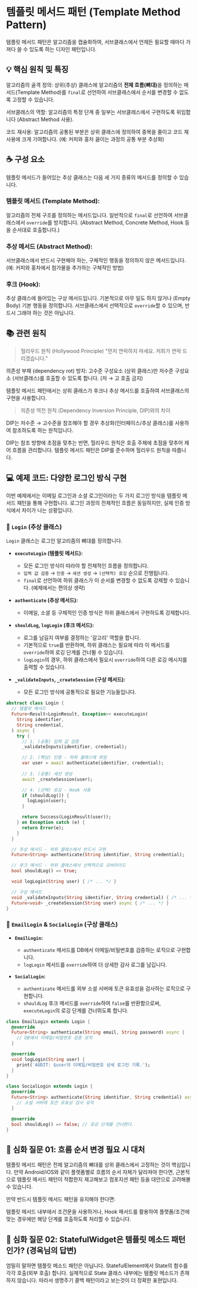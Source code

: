 
# 템플릿 메서드 패턴 (Template Method Pattern)
템플릿 메서드 패턴은 알고리즘을 캡슐화하여, 서브클래스에서 언제든 필요할 때마다 가져다 쓸 수 있도록 하는 디자인 패턴입니다.

## 💡 핵심 원칙 및 특징
알고리즘의 골격 정의: 상위(추상) 클래스에 알고리즘의 <b>전체 흐름(뼈대)</b>을 정의하는 메서드(Template Method)를 `final`로 선언하여 서브클래스에서 순서를 변경할 수 없도록 고정할 수 있습니다.

서브클래스의 역할: 알고리즘의 특정 단계 중 일부는 서브클래스에서 구현하도록 위임합니다 (Abstract Method 사용).

코드 재사용: 알고리즘의 공통된 부분은 상위 클래스에 정의하여 중복을 줄이고 코드 재사용에 크게 기여합니다. (예: 커피와 홍차 끓이는 과정의 공통 부분 추상화)

## ☕️ 구성 요소
템플릿 메서드가 들어있는 추상 클래스는 다음 세 가지 종류의 메서드를 정의할 수 있습니다.

### 템플릿 메서드 (Template Method):
알고리즘의 전체 구조를 정의하는 메서드입니다.
일반적으로 `final`로 선언하여 서브클래스에서 `override`를 방지합니다.
(Abstract Method, Concrete Method, Hook 등을 순서대로 호출합니다.)

### 추상 메서드 (Abstract Method):
서브클래스에서 반드시 구현해야 하는, 구체적인 행동을 정의하지 않은 메서드입니다.
(예: 커피와 홍차에서 첨가물을 추가하는 구체적인 방법)

### 후크 (Hook):
추상 클래스에 들어있는 구상 메서드입니다.
기본적으로 아무 일도 하지 않거나 (Empty Body) 기본 행동을 정의합니다.
서브클래스에서 선택적으로 `override`할 수 있으며, 반드시 그래야 하는 것은 아닙니다.

## 📚 관련 원칙
> 헐리우드 원칙 (Hollywood Principle) "먼저 연락하지 마세요. 저희가 연락 드리겠습니다."

의존성 부패 (dependency rot) 방지: 고수준 구성요소 (상위 클래스)만 저수준 구성요소 (서브클래스)를 호출할 수 있도록 합니다. (저 → 고 호출 금지)

템플릿 메서드 패턴에서는 상위 클래스가 후크나 추상 메서드를 호출하여 서브클래스의 구현을 사용합니다.

> 의존성 역전 원칙 (Dependency Inversion Principle, DIP)와의 차이

DIP는 저수준 → 고수준을 참조해야 할 경우 추상화(인터페이스/추상 클래스)를 사용하여 참조하도록 하는 원칙입니다.

DIP는 참조 방향에 초점을 맞추는 반면, 헐리우드 원칙은 호출 주체에 초점을 맞추어 제어 흐름을 관리합니다. 템플릿 메서드 패턴은 DIP를 준수하며 헐리우드 원칙을 따릅니다.

## 💻 예제 코드: 다양한 로그인 방식 구현
이번 예제에서는 이메일 로그인과 소셜 로그인이라는 두 가지 로그인 방식을 템플릿 메서드 패턴을 통해 구현합니다. 로그인 과정의 전체적인 흐름은 동일하지만, 실제 인증 방식에서 차이가 나는 상황입니다.

### 📄 `Login` (추상 클래스)
`Login` 클래스는 로그인 알고리즘의 뼈대를 정의합니다.

- **`executeLogin` (템플릿 메서드):**
  - 모든 로그인 방식이 따라야 할 전체적인 흐름을 정의합니다.
  - `입력 값 검증` → `인증` → `세션 생성` → `(선택적) 로깅` 순으로 진행됩니다.
  - `final`로 선언하여 하위 클래스가 이 순서를 변경할 수 없도록 강제할 수 있습니다. (예제에서는 편의상 생략)

- **`authenticate` (추상 메서드):**
  - 이메일, 소셜 등 구체적인 인증 방식은 하위 클래스에서 구현하도록 강제합니다.

- **`shouldLog`, `logLogin` (후크 메서드):**
  - 로그를 남길지 여부를 결정하는 '갈고리' 역할을 합니다.
  - 기본적으로 `true`를 반환하며, 하위 클래스는 필요에 따라 이 메서드를 `override`하여 로깅 단계를 건너뛸 수 있습니다.
  - `logLogin`의 경우, 하위 클래스에서 필요시 `override`하여 다른 로깅 메시지를 출력할 수 있습니다.

- **`_validateInputs`, `_createSession` (구상 메서드):**
  - 모든 로그인 방식에 공통적으로 필요한 기능들입니다.

```dart:template_method/lib/login.dart
abstract class Login {
  // 템플릿 메서드
  Future<Result<LoginResult, Exception>> executeLogin(
    String identifier,
    String credential,
  ) async {
    try {
      // 1. (공통) 입력 값 검증
      _validateInputs(identifier, credential);

      // 2. (핵심) 인증 - 하위 클래스에 위임
      var user = await authenticate(identifier, credential);
      
      // 3. (공통) 세션 생성
      await _createSession(user);

      // 4. (선택) 로깅 - Hook 사용
      if (shouldLog()) {
        logLogin(user);
      }

      return Success(LoginResult(user));
    } on Exception catch (e) {
      return Error(e);
    }
  }

  // 추상 메서드 - 하위 클래스에서 반드시 구현
  Future<String> authenticate(String identifier, String credential);

  // 후크 메서드 - 하위 클래스에서 선택적으로 오버라이드
  bool shouldLog() => true; 

  void logLogin(String user) { /* ... */ }

  // 구상 메서드
  void _validateInputs(String identifier, String credential) { /* ... */ }
  Future<void> _createSession(String user) async { /* ... */ }
}
```

### 📄 `EmailLogin` & `SocialLogin` (구상 클래스)

- **`EmailLogin`:**
  - `authenticate` 메서드를 DB에서 이메일/비밀번호를 검증하는 로직으로 구현합니다.
  - `logLogin` 메서드를 `override`하여 더 상세한 감사 로그를 남깁니다.

- **`SocialLogin`:**
  - `authenticate` 메서드를 외부 소셜 서버에 토큰 유효성을 검사하는 로직으로 구현합니다.
  - `shouldLog` 후크 메서드를 `override`하여 `false`를 반환함으로써, `executeLogin`의 로깅 단계를 건너뛰도록 합니다.

```dart:template_method/lib/email_login.dart
class EmailLogin extends Login {
  @override
  Future<String> authenticate(String email, String password) async {
    // DB에서 이메일/비밀번호 검증 로직
  }

  @override
  void logLogin(String user) {
    print('AUDIT: $user의 이메일/비밀번호 상세 로그인 기록.');
  }
}
```

```dart:template_method/lib/social_login.dart
class SocialLogin extends Login {
  @override
  Future<String> authenticate(String identifier, String credential) async {
    // 소셜 서버에 토큰 유효성 검사 로직
  }

  @override
  bool shouldLog() => false; // 로깅 단계를 건너뛴다.
}
```


## 🤔 심화 질문 01: 흐름 순서 변경 필요 시 대처
템플릿 메서드 패턴은 전체 알고리즘의 뼈대를 상위 클래스에서 고정하는 것이 핵심입니다. 만약 Android/iOS와 같이 플랫폼별로 흐름의 순서 자체가 달라져야 한다면, 근본적으로 템플릿 메서드 패턴이 적합한지 재고해보고 컴포지션 패턴 등을 대안으로 고려해볼 수 있습니다.

만약 반드시 템플릿 메서드 패턴을 유지해야 한다면:

템플릿 메서드 내부에서 조건문을 사용하거나, Hook 메서드를 활용하여 플랫폼/조건에 맞는 경우에만 해당 단계를 호출하도록 처리할 수 있습니다.


## 🤔 심화 질문 02: StatefulWidget은 템플릿 메소드 패턴인가? (경옥님의 답변)
엄밀히 말하면 템플릿 메소드 패턴은 아닙니다. StatefulElement에서 State<T>의 함수를 각각 호출(외부 호출) 합니다. 실제적으로 State<T> 클래스 내부에는 템플릿 메소드가 존재하지 않습니다. 따라서 생명주기 콜백 패턴이라고 보는것이 더 정확한 표현입니다.

